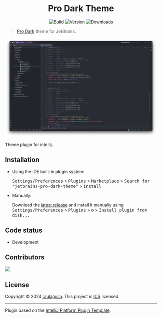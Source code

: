 <h1 style="text-align:center">Pro Dark Theme</h1>

<div style="text-align: center;">

![Build](https://github.com/raulaguila/jetbrains-pro-dark-theme/workflows/Build/badge.svg)
[![Version](https://img.shields.io/jetbrains/plugin/v/24501.svg)](https://plugins.jetbrains.com/plugin/24501)
[![Downloads](https://img.shields.io/jetbrains/plugin/d/24501.svg)](https://plugins.jetbrains.com/plugin/24501)

</div>

> [Pro Dark](https://plugins.jetbrains.com/plugin/24501) theme for JetBrains.

<div style="text-align: center;">

![image](../screenshot/goland.png)

</div>

Theme plugin for intellij.

## Installation

- Using the IDE built-in plugin system:
  
  <kbd>Settings/Preferences</kbd> > <kbd>Plugins</kbd> > <kbd>Marketplace</kbd> > <kbd>Search for "jetbrains-pro-dark-theme"</kbd> >
  <kbd>Install</kbd>
  
- Manually:

  Download the [latest release](https://github.com/raulaguila/jetbrains-pro-dark-theme/releases/latest) and install it manually using
  <kbd>Settings/Preferences</kbd> > <kbd>Plugins</kbd> > <kbd>⚙️</kbd> > <kbd>Install plugin from disk...</kbd>

## Code status

- Development

## Contributors

<a href="https://github.com/raulaguila/jetbrains-pro-dark-theme" target="_blank">
  <img src="https://contrib.rocks/image?repo=raulaguila/jetbrains-pro-dark-theme">
</a>


## License

Copyright © 2024 [raulaguila](https://github.com/raulaguila).
This project is [ICS](../LICENSE) licensed.

---
Plugin based on the [IntelliJ Platform Plugin Template][template].

[template]: https://github.com/JetBrains/intellij-platform-plugin-template
[docs:plugin-description]: https://plugins.jetbrains.com/docs/intellij/plugin-user-experience.html#plugin-description-and-presentation
